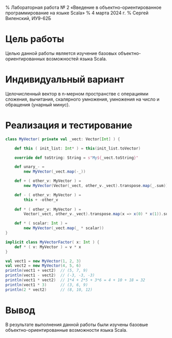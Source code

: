 % Лабораторная работа № 2 «Введение в 
  объектно-ориентированное программирование
  на языке Scala»
% 4 марта 2024 г.
% Сергей Виленский, ИУ9-62Б

# Цель работы
Целью данной работы является изучение базовых
объектно-ориентированных возможностей языка Scala.

# Индивидуальный вариант
Целочисленный вектор в n-мерном пространстве с
операциями сложения, вычитания, скалярного
умножения, умножения на число и обращения
(унарный минус).

# Реализация и тестирование

```scala
class MyVector( private val _vect: Vector[Int] ) {

    def this ( init_list: Int* ) = this(init_list.toVector)

    override def toString: String = s"My${_vect.toString}"

    def unary_- =
        new MyVector(_vect.map(-_))

    def + ( other_v: MyVector ) =
        new MyVector(Vector(_vect, other_v._vect).transpose.map(_.sum))

    def - ( other_v: MyVector ) =
        this + -other_v
    
    def * ( other_v: MyVector ) =
        Vector(_vect, other_v._vect).transpose.map(x => x(0) * x(1)).sum

    def * ( scalar: Int ) =
        new MyVector(_vect.map(_ * scalar))
}

implicit class MyVectorFactor( x: Int ) {
    def * ( v: MyVector ) = v * x
}

val vect1 = new MyVector(1, 2, 3)
val vect2 = new MyVector(4, 5, 6)
println(vect1 + vect2)  // (5, 7, 9)
println(vect1 - vect2)  // (-3, -3, -3)
println(vect1 * vect2)  // 1*4 + 2*5 + 3*6 = 4 + 10 + 18 = 32
println(vect1 * 3)      // (3, 6, 9)
println(2 * vect2)      // (8, 10, 12)
```

# Вывод
В результате выполнения данной работы были
изучены базовые объектно-ориентированные
возможности языка Scala.
